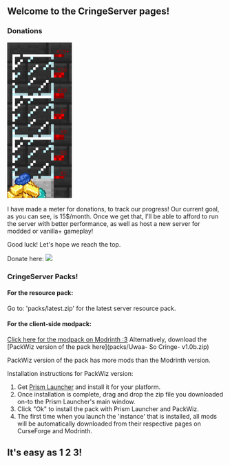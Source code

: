 ## Welcome to the CringeServer pages!

### Donations

<img src="images/meter15dollar.png" alt="Meter" height="360"/>

I have made a meter for donations, to track our progress! Our current goal, as you can see, is 15$/month. Once we get that, I'll
be able to afford to run the server with better performance, as well as host a new server for modded or vanilla+ gameplay!

Good luck! Let's hope we reach the top.

Donate here:
<a href="https://www.buymeacoffee.com/cringeserver"><img src="https://img.buymeacoffee.com/button-api/?text=Buy me a quissont&emoji=&slug=cringeserver&button_colour=BD5FFF&font_colour=ffffff&font_family=Cookie&outline_colour=000000&coffee_colour=FFDD00" /></a>
### CringeServer Packs!

#### For the resource pack:
Go to: 'packs/latest.zip' for the latest server resource pack.

#### For the client-side modpack:
[Click here for the modpack on Modrinth :3](https://modrinth.com/modpack/uwapack!-so-cringe!)
Alternatively, download the [PackWiz version of the pack here](packs/Uwaa- So Cringe- v1.0b.zip)

PackWiz version of the pack has more mods than the Modrinth version.

Installation instructions for PackWiz version:
1. Get [Prism Launcher](https://prismlauncher.org/) and install it for your platform.
2. Once installation is complete, drag and drop the zip file you downloaded on-to the Prism Launcher's main window. 
3. Click "Ok" to install the pack with Prism Launcher and PackWiz.
4. The first time when you launch the 'instance' that is installed, all mods will be automatically downloaded from their respective pages on CurseForge and Modrinth.
## It's easy as 1 2 3!
